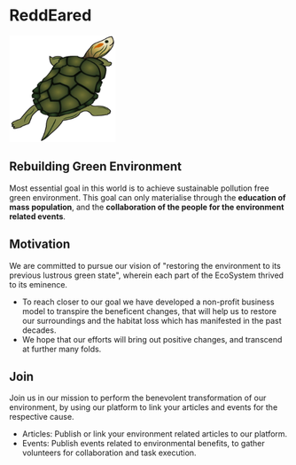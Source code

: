 
# ReddEared

![](logo.png)

## Rebuilding Green Environment
Most essential goal in this world is to achieve sustainable pollution free green environment.
This goal can only materialise through the **education of mass population**,
   and the **collaboration of the people for the environment related events**.

## Motivation

We are committed to pursue our vision of "restoring the environment
to its previous lustrous green state", wherein each part of
the EcoSystem thrived to its eminence.
- To reach closer to our goal we have developed a non-profit business model to transpire the beneficent changes, that will help us to restore our surroundings and the habitat loss which has manifested in the past decades.
- We hope that our efforts will bring out positive changes, and transcend at further many folds.

## Join
Join us in our mission to perform the benevolent transformation of our environment, by using our platform to link your articles and events for the respective cause.

- Articles: Publish or link your environment related articles to our platform.
- Events: Publish events related to environmental benefits, to gather volunteers for collaboration and task execution.
